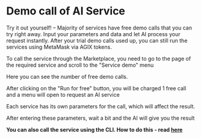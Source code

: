 # Demo call of AI Service

Try it out yourself! – Majority of services have free demo calls that you can try right away. Input your parameters and data and let AI process your request instantly. After your trial demo calls used up, you can still run the services using MetaMask via AGIX tokens.

To call the service through the Marketplace, you need to go to the page of the required service and scroll to the "Service demo" menu

<ImageViewer src="/assets/images/products/AIMarketplace/Marketplace/FreeCallService.webp" alt="Service demo"/>

Here you can see the number of free demo calls.

After clicking on the "Run for free" button, you will be charged 1 free call and a menu will open to request an AI service

<ImageViewer src="/assets/images/products/AIMarketplace/Marketplace/ConfigureCallOfService.webp" alt="Configure Call Of Service"/>

Each service has its own parameters for the call, which will affect the result.

After entering these parameters, wait a bit and the AI will give you the result

<ImageViewer src="/assets/images/products/AIMarketplace/Marketplace/ResultOfCallingService.webp" alt="Result of calling service"/>

**You can also call the service using the CLI. How to do this - read [here](/docs/products/DecentralizedAIPlatform/QuickStartGuides/ServiceCallingViaCLI/)**
